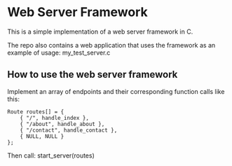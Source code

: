 # Web Server Framework

This is a simple implementation of a web server framework in C.

The repo also contains a web application that uses the framework as an example of usage: my_test_server.c

## How to use the web server framework

Implement an array of endpoints and their corresponding function calls like this:

    Route routes[] = {
        { "/", handle_index },
        { "/about", handle_about },
        { "/contact", handle_contact },
        { NULL, NULL }
    };

Then call:
start_server(routes)
